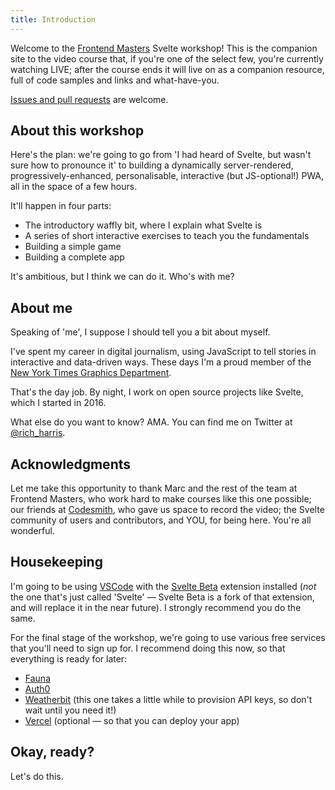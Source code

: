 ```yaml
---
title: Introduction
---
```


Welcome to the [Frontend Masters](https://frontendmasters.com) Svelte workshop! This is the companion site to the video course that, if you're one of the select few, you're currently watching LIVE; after the course ends it will live on as a companion resource, full of code samples and links and what-have-you.

[Issues and pull requests](https://github.com/Rich-Harris/svelte-workshop) are welcome.


## About this workshop

Here's the plan: we're going to go from 'I had heard of Svelte, but wasn't sure how to pronounce it' to building a dynamically server-rendered, progressively-enhanced, personalisable, interactive (but JS-optional!) PWA, all in the space of a few hours.

It'll happen in four parts:

* The introductory waffly bit, where I explain what Svelte is
* A series of short interactive exercises to teach you the fundamentals
* Building a simple game
* Building a complete app

It's ambitious, but I think we can do it. Who's with me?


## About me

Speaking of 'me', I suppose I should tell you a bit about myself.

I've spent my career in digital journalism, using JavaScript to tell stories in interactive and data-driven ways. These days I'm a proud member of the [New York Times Graphics Department](https://twitter.com/nytgraphics).

That's the day job. By night, I work on open source projects like Svelte, which I started in 2016.

What else do you want to know? AMA. You can find me on Twitter at [@rich_harris](https://twitter.com/rich_harris).


## Acknowledgments

Let me take this opportunity to thank Marc and the rest of the team at Frontend Masters, who work hard to make courses like this one possible; our friends at [Codesmith](https://www.codesmith.io/), who gave us space to record the video; the Svelte community of users and contributors, and YOU, for being here. You're all wonderful.


## Housekeeping

I'm going to be using [VSCode](https://code.visualstudio.com/) with the [Svelte Beta](https://marketplace.visualstudio.com/items?itemName=svelte.svelte-vscode) extension installed (*not* the one that's just called 'Svelte' — Svelte Beta is a fork of that extension, and will replace it in the near future). I strongly recommend you do the same.

For the final stage of the workshop, we're going to use various free services that you'll need to sign up for. I recommend doing this now, so that everything is ready for later:

* [Fauna](https://fauna.com)
* [Auth0](https://auth0.com)
* [Weatherbit](https://www.weatherbit.io) (this one takes a little while to provision API keys, so don't wait until you need it!)
* [Vercel](https://vercel.com) (optional — so that you can deploy your app)

## Okay, ready?

Let's do this.
